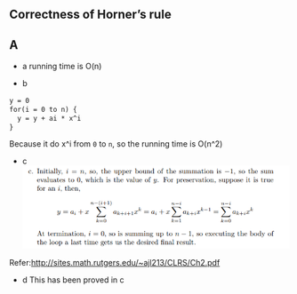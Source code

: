## Correctness of Horner’s rule

## A
* a
running time is O(n)

* b
```
y = 0
for(i = 0 to n) {
  y = y + ai * x^i
}
```
Because it do x^i from `0` to `n`, so the running time is O(n^2)

* c
![](https://raw.githubusercontent.com/KnewHow/FPAlgorithms/master/problem-solution/chapter02-basic-algorithms/img/p-2-3.png)

Refer:http://sites.math.rutgers.edu/~ajl213/CLRS/Ch2.pdf

* d
This has been proved in c
